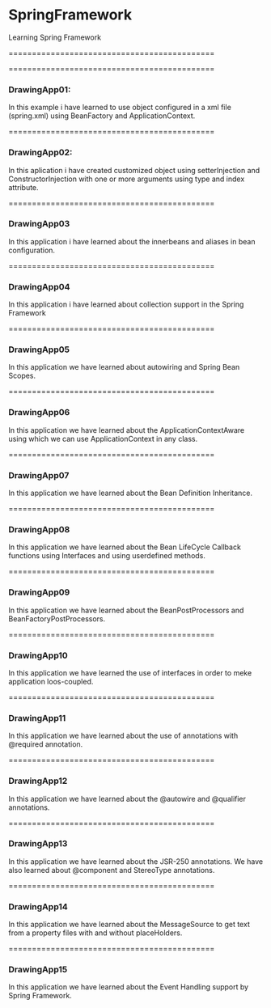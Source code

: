 # SpringFramework

Learning Spring Framework

============================================

============================================

<h3>DrawingApp01:</h3>

In this example i have learned to use object configured in a xml file (spring.xml) using BeanFactory and ApplicationContext.

============================================

<h3>DrawingApp02:</h3>

In this aplication i have created customized object using setterInjection and ConstructorInjection with one or more arguments using type and index attribute.

============================================

<h3>DrawingApp03</h3>

In this application i have learned about the innerbeans and aliases in bean configuration.

============================================

<h3>DrawingApp04</h3>

In this application i have learned about collection support in the Spring Framework

============================================

<h3>DrawingApp05</h3>

In this application we have learned about autowiring and Spring Bean Scopes.

============================================

<h3>DrawingApp06</h3>

In this application we have learned about the ApplicationContextAware using which we can use ApplicationContext in any class.

============================================

<h3>DrawingApp07</h3>

In this application we have learned about the Bean Definition Inheritance.

============================================

<h3>DrawingApp08</h3>

In this application we have learned about the Bean LifeCycle Callback functions using Interfaces and using userdefined methods.

============================================

<h3>DrawingApp09</h3>

In this application we have learned about the BeanPostProcessors and BeanFactoryPostProcessors.

============================================

<h3>DrawingApp10</h3>

In this application we have learned the use of interfaces in order to meke application loos-coupled.

============================================

<h3>DrawingApp11</h3>

In this application we have learned about the use of annotations with @required annotation.

============================================

<h3>DrawingApp12</h3>

In this application we have learned about the @autowire and @qualifier annotations.
 
============================================

<h3>DrawingApp13</h3>

In this application we have learned about the JSR-250 annotations. We have also learned about @component and StereoType annotations.

============================================

<h3>DrawingApp14</h3>

In this application we have learned about the MessageSource to get text from a property files with and without placeHolders.

============================================

<h3>DrawingApp15</h3>

In this application we have learned about the Event Handling support by Spring Framework.
